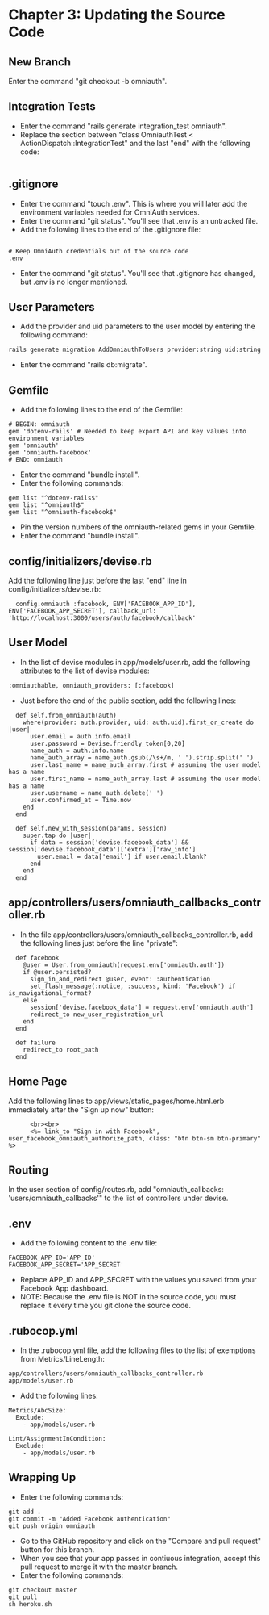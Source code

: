 # Chapter 3: Updating the Source Code

## New Branch
Enter the command "git checkout -b omniauth".

## Integration Tests
* Enter the command "rails generate integration_test omniauth".
* Replace the section between "class OmniauthTest < ActionDispatch::IntegrationTest" and the last "end" with the following code:
```

```

## .gitignore
* Enter the command "touch .env".  This is where you will later add the environment variables needed for OmniAuth services.
* Enter the command "git status".  You'll see that .env is an untracked file.
* Add the following lines to the end of the .gitignore file:
```

# Keep OmniAuth credentials out of the source code
.env
```
* Enter the command "git status".  You'll see that .gitignore has changed, but .env is no longer mentioned.

## User Parameters
* Add the provider and uid parameters to the user model by entering the following command:
```
rails generate migration AddOmniauthToUsers provider:string uid:string
```
* Enter the command "rails db:migrate".


## Gemfile
* Add the following lines to the end of the Gemfile:
```
# BEGIN: omniauth
gem 'dotenv-rails' # Needed to keep export API and key values into environment variables
gem 'omniauth'
gem 'omniauth-facebook'
# END: omniauth

```
* Enter the command "bundle install".
* Enter the following commands:
```
gem list "^dotenv-rails$"
gem list "^omniauth$"
gem list "^omniauth-facebook$"
```
* Pin the version numbers of the omniauth-related gems in your Gemfile.
* Enter the command "bundle install".


## config/initializers/devise.rb
Add the following line just before the last "end" line in config/initializers/devise.rb:
```
  config.omniauth :facebook, ENV['FACEBOOK_APP_ID'], ENV['FACEBOOK_APP_SECRET'], callback_url: 'http://localhost:3000/users/auth/facebook/callback'
```

## User Model
* In the list of devise modules in app/models/user.rb, add the following attributes to the list of devise modules:
```
:omniauthable, omniauth_providers: [:facebook]
```
* Just before the end of the public section, add the following lines:
```
  def self.from_omniauth(auth)
    where(provider: auth.provider, uid: auth.uid).first_or_create do |user|
      user.email = auth.info.email
      user.password = Devise.friendly_token[0,20]
      name_auth = auth.info.name
      name_auth_array = name_auth.gsub(/\s+/m, ' ').strip.split(' ')
      user.last_name = name_auth_array.first # assuming the user model has a name
      user.first_name = name_auth_array.last # assuming the user model has a name
      user.username = name_auth.delete(' ')
      user.confirmed_at = Time.now
    end
  end

  def self.new_with_session(params, session)
    super.tap do |user|
      if data = session['devise.facebook_data'] && session['devise.facebook_data']['extra']['raw_info']
        user.email = data['email'] if user.email.blank?
      end
    end
  end
```

## app/controllers/users/omniauth_callbacks_controller.rb
* In the file app/controllers/users/omniauth_callbacks_controller.rb, add the following lines just before the line "private":
```
  def facebook
    @user = User.from_omniauth(request.env['omniauth.auth'])
    if @user.persisted?
      sign_in_and_redirect @user, event: :authentication
      set_flash_message(:notice, :success, kind: 'Facebook') if is_navigational_format?
    else
      session['devise.facebook_data'] = request.env['omniauth.auth']
      redirect_to new_user_registration_url
    end
  end

  def failure
    redirect_to root_path
  end
```

## Home Page
Add the following lines to app/views/static_pages/home.html.erb immediately after the "Sign up now" button:
```
      <br><br>
      <%= link_to "Sign in with Facebook", user_facebook_omniauth_authorize_path, class: "btn btn-sm btn-primary" %>
```

## Routing
In the user section of config/routes.rb, add "omniauth_callbacks: 'users/omniauth_callbacks'" to the list of controllers under devise.

## .env
* Add the following content to the .env file:
```
FACEBOOK_APP_ID='APP_ID'
FACEBOOK_APP_SECRET='APP_SECRET'
```
* Replace APP_ID and APP_SECRET with the values you saved from your Facebook App dashboard.
* NOTE: Because the .env file is NOT in the source code, you must replace it every time you git clone the source code.

## .rubocop.yml
* In the .rubocop.yml file, add the following files to the list of exemptions from Metrics/LineLength:
```
app/controllers/users/omniauth_callbacks_controller.rb
app/models/user.rb
```
* Add the following lines:
```
Metrics/AbcSize:
  Exclude:
    - app/models/user.rb

Lint/AssignmentInCondition:
  Exclude:
    - app/models/user.rb
```


## Wrapping Up
* Enter the following commands:
```
git add .
git commit -m "Added Facebook authentication"
git push origin omniauth
```
* Go to the GitHub repository and click on the "Compare and pull request" button for this branch.
* When you see that your app passes in contiuous integration, accept this pull request to merge it with the master branch.
* Enter the following commands:
```
git checkout master
git pull
sh heroku.sh
```
